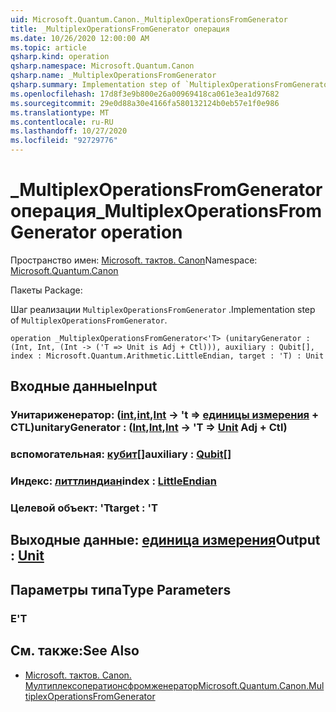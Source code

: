 ```yaml
---
uid: Microsoft.Quantum.Canon._MultiplexOperationsFromGenerator
title: _MultiplexOperationsFromGenerator операция
ms.date: 10/26/2020 12:00:00 AM
ms.topic: article
qsharp.kind: operation
qsharp.namespace: Microsoft.Quantum.Canon
qsharp.name: _MultiplexOperationsFromGenerator
qsharp.summary: Implementation step of `MultiplexOperationsFromGenerator`.
ms.openlocfilehash: 17d8f3e9b800e26a00969418ca061e3ea1d97682
ms.sourcegitcommit: 29e0d88a30e4166fa580132124b0eb57e1f0e986
ms.translationtype: MT
ms.contentlocale: ru-RU
ms.lasthandoff: 10/27/2020
ms.locfileid: "92729776"
---
```

# <a name="_multiplexoperationsfromgenerator-operation"></a><span data-ttu-id="370ba-102">_MultiplexOperationsFromGenerator операция</span><span class="sxs-lookup"><span data-stu-id="370ba-102">_MultiplexOperationsFromGenerator operation</span></span>

<span data-ttu-id="370ba-103">Пространство имен: [Microsoft. тактов. Canon](xref:Microsoft.Quantum.Canon)</span><span class="sxs-lookup"><span data-stu-id="370ba-103">Namespace: [Microsoft.Quantum.Canon](xref:Microsoft.Quantum.Canon)</span></span>

<span data-ttu-id="370ba-104">Пакеты [](https://nuget.org/packages/)</span><span class="sxs-lookup"><span data-stu-id="370ba-104">Package: [](https://nuget.org/packages/)</span></span>


<span data-ttu-id="370ba-105">Шаг реализации `MultiplexOperationsFromGenerator` .</span><span class="sxs-lookup"><span data-stu-id="370ba-105">Implementation step of `MultiplexOperationsFromGenerator`.</span></span>

```qsharp
operation _MultiplexOperationsFromGenerator<'T> (unitaryGenerator : (Int, Int, (Int -> ('T => Unit is Adj + Ctl))), auxiliary : Qubit[], index : Microsoft.Quantum.Arithmetic.LittleEndian, target : 'T) : Unit
```


## <a name="input"></a><span data-ttu-id="370ba-106">Входные данные</span><span class="sxs-lookup"><span data-stu-id="370ba-106">Input</span></span>

### <a name="unitarygenerator--intintint---t--unit-adj--ctl"></a><span data-ttu-id="370ba-107">Унитариженератор: ([int](xref:microsoft.quantum.lang-ref.int),[int](xref:microsoft.quantum.lang-ref.int),[Int](xref:microsoft.quantum.lang-ref.int) -> 't => [единицы измерения](xref:microsoft.quantum.lang-ref.unit) + CTL)</span><span class="sxs-lookup"><span data-stu-id="370ba-107">unitaryGenerator : ([Int](xref:microsoft.quantum.lang-ref.int),[Int](xref:microsoft.quantum.lang-ref.int),[Int](xref:microsoft.quantum.lang-ref.int) -> 'T => [Unit](xref:microsoft.quantum.lang-ref.unit) Adj + Ctl)</span></span>




### <a name="auxiliary--qubit"></a><span data-ttu-id="370ba-108">вспомогательная: [кубит](xref:microsoft.quantum.lang-ref.qubit)[]</span><span class="sxs-lookup"><span data-stu-id="370ba-108">auxiliary : [Qubit](xref:microsoft.quantum.lang-ref.qubit)[]</span></span>




### <a name="index--littleendian"></a><span data-ttu-id="370ba-109">Индекс: [литтлиндиан](xref:Microsoft.Quantum.Arithmetic.LittleEndian)</span><span class="sxs-lookup"><span data-stu-id="370ba-109">index : [LittleEndian](xref:Microsoft.Quantum.Arithmetic.LittleEndian)</span></span>




### <a name="target--t"></a><span data-ttu-id="370ba-110">Целевой объект: 'T</span><span class="sxs-lookup"><span data-stu-id="370ba-110">target : 'T</span></span>





## <a name="output--unit"></a><span data-ttu-id="370ba-111">Выходные данные: [единица измерения](xref:microsoft.quantum.lang-ref.unit)</span><span class="sxs-lookup"><span data-stu-id="370ba-111">Output : [Unit](xref:microsoft.quantum.lang-ref.unit)</span></span>



## <a name="type-parameters"></a><span data-ttu-id="370ba-112">Параметры типа</span><span class="sxs-lookup"><span data-stu-id="370ba-112">Type Parameters</span></span>

### <a name="t"></a><span data-ttu-id="370ba-113">Е</span><span class="sxs-lookup"><span data-stu-id="370ba-113">'T</span></span>



## <a name="see-also"></a><span data-ttu-id="370ba-114">См. также:</span><span class="sxs-lookup"><span data-stu-id="370ba-114">See Also</span></span>

- [<span data-ttu-id="370ba-115">Microsoft. тактов. Canon. Мултиплексоператионсфромженератор</span><span class="sxs-lookup"><span data-stu-id="370ba-115">Microsoft.Quantum.Canon.MultiplexOperationsFromGenerator</span></span>](xref:Microsoft.Quantum.Canon.MultiplexOperationsFromGenerator)